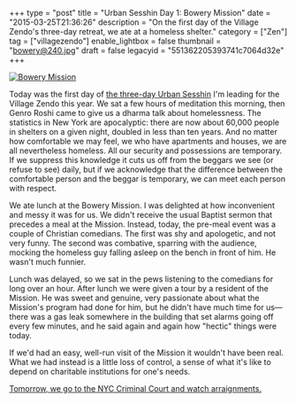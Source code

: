 +++
type = "post"
title = "Urban Sesshin Day 1: Bowery Mission"
date = "2015-03-25T21:36:26"
description = "On the first day of the Village Zendo's three-day retreat, we ate at a homeless shelter."
category = ["Zen"]
tag = ["villagezendo"]
enable_lightbox = false
thumbnail = "bowery@240.jpg"
draft = false
legacyid = "551362205393741c7064d32e"
+++

<p><a href="http://cryptome.org/2013-info/05/mayday-nyc-2013/mayday-nyc-2013.htm"><img style="display:block; margin-left:auto; margin-right:auto;" src="bowery.jpg" alt="Bowery Mission" title="Bowery Mission" /></a></p>
<p>Today was the first day of <a href="http://villagezendo.org/2014/10/urban-sesshin-4/">the three-day Urban Sesshin</a> I'm leading for the Village Zendo this year. We sat a few hours of meditation this morning, then Genro Roshi came to give us a dharma talk about homelessness. The statistics in New York are apocalyptic: there are now about 60,000 people in shelters on a given night, doubled in less than ten years. And no matter how comfortable we may feel, we who have apartments and houses, we are all nevertheless homeless. All our security and possessions are temporary. If we suppress this knowledge it cuts us off from the beggars we see (or refuse to see) daily, but if we acknowledge that the difference between the comfortable person and the beggar is temporary, we can meet each person with respect.</p>
<p>We ate lunch at the Bowery Mission. I was delighted at how inconvenient and messy it was for us. We didn't receive the usual Baptist sermon that precedes a meal at the Mission. Instead, today, the pre-meal event was a couple of Christian comedians. The first was shy and apologetic, and not very funny. The second was combative, sparring with the audience, mocking the homeless guy falling asleep on the bench in front of him. He wasn't much funnier.</p>
<p>Lunch was delayed, so we sat in the pews listening to the comedians for long over an hour. After lunch we were given a tour by a resident of the Mission. He was sweet and genuine, very passionate about what the Mission's program had done for him, but he didn't have much time for us&mdash;there was a gas leak somewhere in the building that set alarms going off every few minutes, and he said again and again how "hectic" things were today.</p>
<p>If we'd had an easy, well-run visit of the Mission it wouldn't have been real. What we had instead is a little loss of control, a sense of what it's like to depend on charitable institutions for one's needs.</p>
<p><a href="/blog/urban-sesshin-day-2-nyc-criminal-court/">Tomorrow, we go to the NYC Criminal Court and watch arraignments.</a></p>
